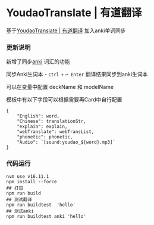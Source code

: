 # YoudaoTranslate | 有道翻译

基于[YoudaoTranslate | 有道翻译](https://github.com/wensonsmith/YoudaoTranslator) 加入anki单词同步

### 更新说明

新增了同步[anki](https://ankiweb.net/about) 词汇的功能

同步Anki生词本 -  `ctrl` + `↩︎ Enter` 翻译结果同步到anki生词本

可以在变量中配置 deckName 和 modelName

模板中有以下字段可以根据需要再Card中自行配置

```
{
    "English": word,
    "Chinese": translationStr,
    "explain": explain,
    "webTranslate": webTransList,
    "phonetic": phonetic,
    "Audio": `[sound:youdao_${word}.mp3]`
}
```

### 代码运行

```
nvm use v16.11.1
npm install --force
## 打包
npm run build
## 测试翻译
npm run buildtest  'hello'
## 测试anki
npm run buildtest anki 'hello'
```
